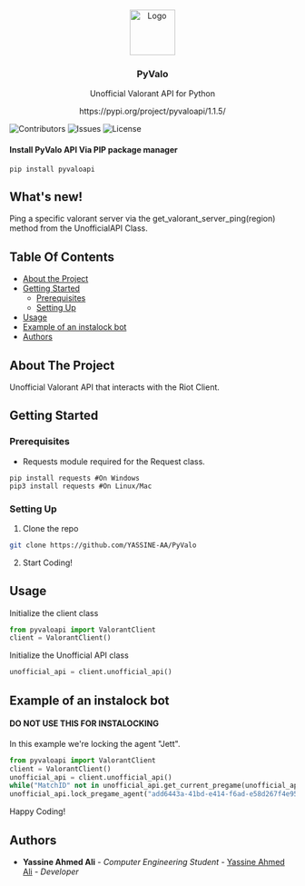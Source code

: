 <br/>
<p align="center">
  <a href="https://github.com/YASSINE-AA/PyValo">
    <img src="https://cdn2.steamgriddb.com/file/sgdb-cdn/icon_thumb/9e82757e9a1c12cb710ad680db11f6f1.png" alt="Logo" width="80" height="80">
    
  </a>

  <h3 align="center">PyValo</h3>
  <p align="center">
    Unofficial Valorant API for Python
    <br /><p align="center">
https://pypi.org/project/pyvaloapi/1.1.5/
</p>

  </p>
</p>

![Contributors](https://img.shields.io/github/contributors/YASSINE-AA/PyValo?color=dark-green) ![Issues](https://img.shields.io/github/issues/YASSINE-AA/PyValo) ![License](https://img.shields.io/github/license/YASSINE-AA/PyValo) 

#### Install PyValo API Via PIP package manager
```
pip install pyvaloapi
```

## What's new!
Ping a specific valorant server via the get_valorant_server_ping(region) method from the UnofficialAPI Class.

## Table Of Contents

* [About the Project](#about-the-project)
* [Getting Started](#getting-started)
  * [Prerequisites](#prerequisites)
  * [Setting Up](#setting-up)
* [Usage](#usage)
* [Example of an instalock bot](#example-of-an-instalock-bot)
* [Authors](#authors)


## About The Project

Unofficial Valorant API that interacts with the Riot Client.

## Getting Started

### Prerequisites

* Requests module required for the Request class.

```
pip install requests #On Windows
pip3 install requests #On Linux/Mac
```

### Setting Up

1. Clone the repo

```sh
git clone https://github.com/YASSINE-AA/PyValo
```
2. Start Coding!

## Usage

Initialize the client class

```python
from pyvaloapi import ValorantClient
client = ValorantClient()
```

Initialize the Unofficial API class
```python
unofficial_api = client.unofficial_api()
```

## Example of an instalock bot
#### DO NOT USE THIS FOR INSTALOCKING
In this example we're locking the agent "Jett".
```python
from pyvaloapi import ValorantClient
client = ValorantClient()
unofficial_api = client.unofficial_api()
while("MatchID" not in unofficial_api.get_current_pregame(unofficial_api.get_current_player_puuid())): pass
unofficial_api.lock_pregame_agent("add6443a-41bd-e414-f6ad-e58d267f4e95")
```

Happy Coding!
## Authors

* **Yassine Ahmed Ali** - *Computer Engineering Student* - [Yassine Ahmed Ali](https://github.com/YASSINE-AA) - *Developer*

